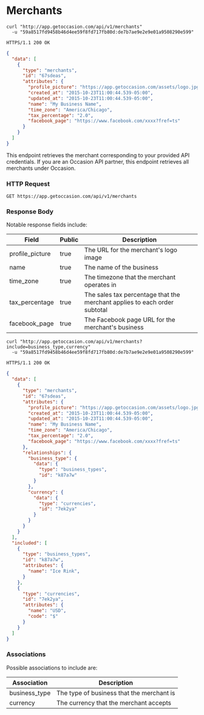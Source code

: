 # Merchants

```shell
curl "http://app.getoccasion.com/api/v1/merchants"
  -u "59a8517fd9458b46d4ee59f8fd717fb80d:de7b7ae9e2e9e01a9508290e599"
```

```http
HTTPS/1.1 200 OK
```

```json
{
  "data": [
    {
      "type": "merchants",
      "id": "67sdeas",
      "attributes": {
        "profile_picture": "https://app.getoccasion.com/assets/logo.jpg",
        "created_at": "2015-10-23T11:00:44.539-05:00",
        "updated_at": "2015-10-23T11:00:44.539-05:00",
        "name": "My Business Name",
        "time_zone": "America/Chicago",
        "tax_percentage": "2.0",
        "facebook_page": "https://www.facebook.com/xxxx?fref=ts"
      }
    }
  ]
}
```

This endpoint retrieves the merchant corresponding to your provided API credentials. If you are an Occasion API partner, this endpoint retrieves all merchants under Occasion.

### HTTP Request

`GET https://app.getoccasion.com/api/v1/merchants`

### Response Body

Notable response fields include:

Field | Public | Description
----- | ------ | -----------
profile_picture | true | The URL for the merchant's logo image
name | true | The name of the business
time_zone | true | The timezone that the merchant operates in
tax_percentage | true | The sales tax percentage that the merchant applies to each order subtotal
facebook_page | true | The Facebook page URL for the merchant's business

```shell
curl "http://app.getoccasion.com/api/v1/merchants?include=business_type,currency"
  -u "59a8517fd9458b46d4ee59f8fd717fb80d:de7b7ae9e2e9e01a9508290e599"
```

```http
HTTPS/1.1 200 OK
```

```json
{
  "data": [
    {
      "type": "merchants",
      "id": "67sdeas",
      "attributes": {
        "profile_picture": "https://app.getoccasion.com/assets/logo.jpg",
        "created_at": "2015-10-23T11:00:44.539-05:00",
        "updated_at": "2015-10-23T11:00:44.539-05:00",
        "name": "My Business Name",
        "time_zone": "America/Chicago",
        "tax_percentage": "2.0",
        "facebook_page": "https://www.facebook.com/xxxx?fref=ts"
      },
      "relationships": {
        "business_type": {
          "data": {
            "type": "business_types",
            "id": "k87a7w"
          }
        },
        "currency": {
          "data": {
            "type": "currencies",
            "id": "7ek2ya"
          }
        }
      }
    }
  ],
  "included": [
    {
      "type": "business_types",
      "id": "k87a7w",
      "attributes": {
        "name": "Ice Rink",
      }
    },
    {
      "type": "currencies",
      "id": "7ek2ya",
      "attributes": {
        "name": "USD",
        "code": "$"
      }
    }
  ]
}
```

### Associations

Possible associations to include are:

Association | Description
----------- | -----------
business_type | The type of business that the merchant is
currency | The currency that the merchant accepts
